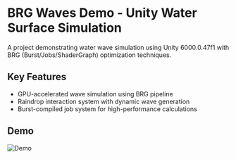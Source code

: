 # BRG Waves Demo - Unity Water Surface Simulation

A project demonstrating water wave simulation using Unity 6000.0.47f1 with BRG (Burst/Jobs/ShaderGraph) optimization techniques.

## Key Features
- GPU-accelerated wave simulation using BRG pipeline
- Raindrop interaction system with dynamic wave generation
- Burst-compiled job system for high-performance calculations

## Demo 
![Demo](https://media0.giphy.com/media/v1.Y2lkPTc5MGI3NjExcXJkemptNmgzdnczODd0MnNmNWpmOGZqOXdjNjNjcXc1c2xmdGlubCZlcD12MV9pbnRlcm5hbF9naWZfYnlfaWQmY3Q9Zw/Xl2n6smWf1ktomdZB6/giphy.gif)
